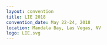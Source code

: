 ```yaml
---
layout: convention
title: LIE 2018
convention_date: May 22-24, 2018
location: Mandala Bay, Las Vegas, NV
logo: LIE.svg
---
```

